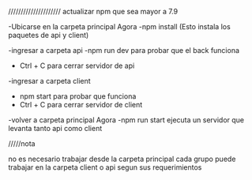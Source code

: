 /////////////////////
actualizar npm que sea mayor a 7.9


-Ubicarse en la carpeta principal Agora
-npm install (Esto instala los paquetes de api y client)

-ingresar a carpeta api 
-npm run dev para  probar que el back funciona
- Ctrl + C para cerrar servidor de api

-ingresar a carpeta client
- npm start para probar que funciona
- Ctrl + C para cerrar servidor de client


-volver a carpeta principal Agora
-npm run start  ejecuta un servidor que levanta tanto api como client


/////nota

no es necesario trabajar desde la carpeta principal cada grupo puede trabajar en la carpeta client o api segun sus requerimientos





